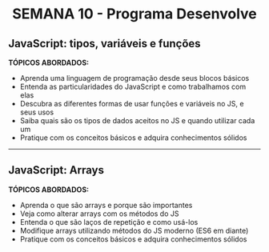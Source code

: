 # <p align="center">SEMANA 10 - Programa Desenvolve

## JavaScript: tipos, variáveis e funções

**TÓPICOS ABORDADOS:**
* Aprenda uma linguagem de programação desde seus blocos básicos
* Entenda as particularidades do JavaScript e como trabalhamos com elas
* Descubra as diferentes formas de usar funções e variáveis no JS, e seus usos
* Saiba quais são os tipos de dados aceitos no JS e quando utilizar cada um
* Pratique com os conceitos básicos e adquira conhecimentos sólidos

---

## JavaScript: Arrays

**TÓPICOS ABORDADOS:**
* Aprenda o que são arrays e porque são importantes
* Veja como alterar arrays com os métodos do JS
* Entenda o que são laços de repetição e como usá-los
* Modifique arrays utilizando métodos do JS moderno (ES6 em diante)
* Pratique com os conceitos básicos e adquira conhecimentos sólidos

